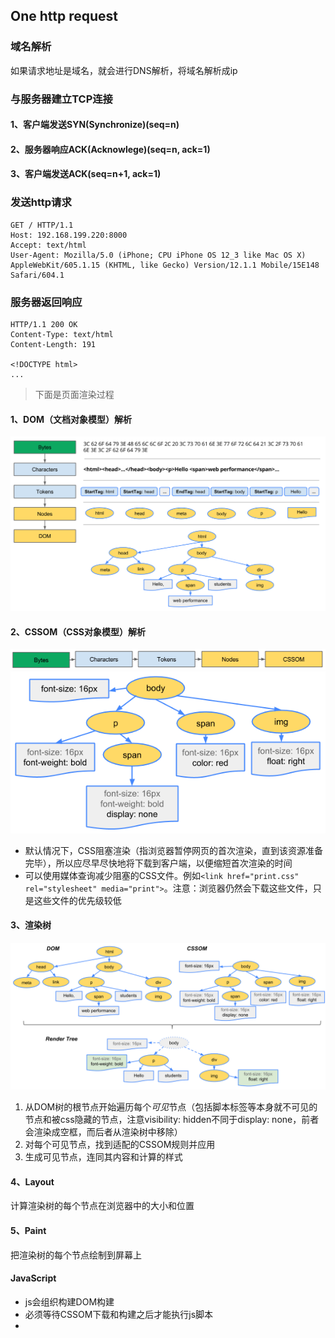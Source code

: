 ## One http request
### 域名解析
如果请求地址是域名，就会进行DNS解析，将域名解析成ip
### 与服务器建立TCP连接
#### 1、客户端发送SYN(Synchronize)(seq=n)
#### 2、服务器响应ACK(Acknowlege)(seq=n, ack=1)
#### 3、客户端发送ACK(seq=n+1, ack=1)
### 发送http请求
```
GET / HTTP/1.1
Host: 192.168.199.220:8000
Accept: text/html
User-Agent: Mozilla/5.0 (iPhone; CPU iPhone OS 12_3 like Mac OS X) AppleWebKit/605.1.15 (KHTML, like Gecko) Version/12.1.1 Mobile/15E148 Safari/604.1

```
### 服务器返回响应
```
HTTP/1.1 200 OK
Content-Type: text/html
Content-Length: 191

<!DOCTYPE html>
...
```
> 下面是页面渲染过程

#### 1、DOM（文档对象模型）解析
![dom process](https://github.com/yinliguo/notes/blob/master/img/dom-process.png?raw=true)
#### 2、CSSOM（CSS对象模型）解析
![](https://github.com/yinliguo/notes/blob/master/img/cssom-construction.png?raw=true)
![](https://github.com/yinliguo/notes/blob/master/img/cssom-tree.png?raw=true)

* 默认情况下，CSS阻塞渲染（指浏览器暂停网页的首次渲染，直到该资源准备完毕），所以应尽早尽快地将下载到客户端，以便缩短首次渲染的时间
* 可以使用媒体查询减少阻塞的CSS文件。例如`<link href="print.css" rel="stylesheet" media="print">`。注意：浏览器仍然会下载这些文件，只是这些文件的优先级较低
#### 3、渲染树
![](https://github.com/yinliguo/notes/blob/master/img/render-tree-construction.png?raw=true)

1. 从DOM树的根节点开始遍历每个*可见*节点（包括脚本标签等本身就不可见的节点和被css隐藏的节点，注意visibility: hidden不同于display: none，前者会渲染成空框，而后者从渲染树中移除）
2. 对每个可见节点，找到适配的CSSOM规则并应用
3. 生成可见节点，连同其内容和计算的样式

#### 4、Layout
计算渲染树的每个节点在浏览器中的大小和位置
#### 5、Paint
把渲染树的每个节点绘制到屏幕上

#### JavaScript
* js会组织构建DOM构建
* 必须等待CSSOM下载和构建之后才能执行js脚本
* <script>加上async属性不阻止DOM构建
* 